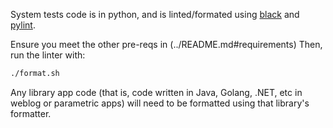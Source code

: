 System tests code is in python, and is linted/formated using [black](https://black.readthedocs.io/en/stable/) and [pylint](https://pylint.readthedocs.io/en/latest/).

Ensure you meet the other pre-reqs in (../README.md#requirements)
Then, run the linter with:

```bash
./format.sh
```

Any library app code (that is, code written in Java, Golang, .NET, etc in weblog or parametric apps) will need to be formatted using that library's formatter.
